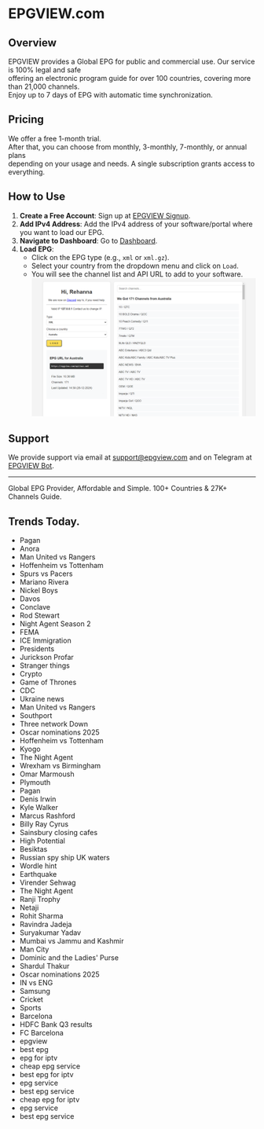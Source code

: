 # EPGVIEW.com



## Overview
EPGVIEW provides a Global EPG for public and commercial use. Our service is 100% legal and safe\
offering an electronic program guide for over 100 countries, covering more than 21,000 channels.\
Enjoy up to 7 days of EPG with automatic time synchronization.

## Pricing
We offer a free 1-month trial. \
After that, you can choose from monthly, 3-monthly, 7-monthly, or annual plans \
depending on your usage and needs. A single subscription grants access to everything.

## How to Use
1. **Create a Free Account**: Sign up at [EPGVIEW Signup](https://epgview.com/signup.php).
2. **Add IPv4 Address**: Add the IPv4 address of your software/portal where you want to load our EPG.
3. **Navigate to Dashboard**: Go to [Dashboard](https://epgview.com/dashboard.php).
4. **Load EPG**:
   - Click on the EPG type (e.g., `xml` or `xml.gz`).
   - Select your country from the dropdown menu and click on `Load`.
   - You will see the channel list and API URL to add to your software.
![EPGVIEW](img/dashboard.png)
## Support
We provide support via email at [support@epgview.com](mailto:support@epgview.com) and on Telegram at [EPGVIEW Bot](https://t.me/epgview_bot).

---

Global EPG Provider, Affordable and Simple. 100+ Countries & 27K+ Channels Guide.

## Trends Today.

- Pagan
- Anora
- Man United vs Rangers
- Hoffenheim vs Tottenham
- Spurs vs Pacers
- Mariano Rivera
- Nickel Boys
- Davos
- Conclave
- Rod Stewart
- Night Agent Season 2
- FEMA
- ICE Immigration
- Presidents
- Jurickson Profar
- Stranger things
- Crypto
- Game of Thrones
- CDC
- Ukraine news
- Man United vs Rangers
- Southport
- Three network Down
- Oscar nominations 2025
- Hoffenheim vs Tottenham
- Kyogo
- The Night Agent
- Wrexham vs Birmingham
- Omar Marmoush
- Plymouth
- Pagan
- Denis Irwin
- Kyle Walker
- Marcus Rashford
- Billy Ray Cyrus
- Sainsbury closing cafes
- High Potential
- Besiktas
- Russian spy ship UK waters
- Wordle hint
- Earthquake
- Virender Sehwag
- The Night Agent
- Ranji Trophy
- Netaji
- Rohit Sharma
- Ravindra Jadeja
- Suryakumar Yadav
- Mumbai vs Jammu and Kashmir
- Man City
- Dominic and the Ladies' Purse
- Shardul Thakur
- Oscar nominations 2025
- IN vs ENG
- Samsung
- Cricket
- Sports
- Barcelona
- HDFC Bank Q3 results
- FC Barcelona
- epgview
- best epg
- epg for iptv
- cheap epg service
- best epg for iptv
- epg service
- best epg service
- cheap epg for iptv
- epg service
- best epg service
